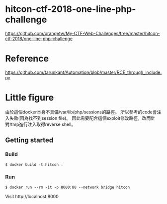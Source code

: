 # hitcon-ctf-2018-one-line-php-challenge
https://github.com/orangetw/My-CTF-Web-Challenges/tree/master/hitcon-ctf-2018/one-line-php-challenge

# Reference
https://github.com/tarunkant/Automation/blob/master/RCE_through_include.py

# Little figure
由於這個docker本身不具備/var/lib/php/sessions的路徑。
所以參考的code會注入失敗(因為找不到session file)。
因此需要配合這個exploit修改路徑，改而針對/tmp進行注入取得reverse shell。

## Getting started
### Build

```
$ docker build -t hitcon .
```

### Run

```
$ docker run --rm -it -p 8000:80 --network bridge hitcon
```

Visit http://localhost:8000

